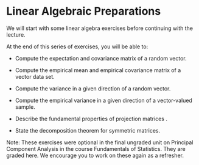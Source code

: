 # Linear Algebraic Preparations

We will start with some linear algebra exercises before continuing with the lecture.

At the end of this series of exercises, you will be able to:

- Compute the expectation and covariance matrix of a random vector.

- Compute the empirical mean and empirical covariance matrix of a vector data set.

- Compute the variance in a given direction of a random vector.

- Compute the empirical variance in a given direction of a vector-valued sample.

- Describe the fundamental properties of projection matrices .

- State the decomposition theorem for symmetric matrices.

Note: These exercises were optional in the final ungraded unit on Principal Component Analysis in the course Fundamentals of Statistics. They are graded here. We encourage you to work on these again as a refresher.